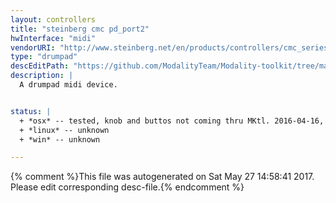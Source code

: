```yaml
---
layout: controllers
title: "steinberg cmc pd_port2"
hwInterface: "midi"
vendorURI: "http://www.steinberg.net/en/products/controllers/cmc_series/models/cmc_pd.html"
type: "drumpad"
descEditPath: "https://github.com/ModalityTeam/Modality-toolkit/tree/master/Modality/MKtlDescriptions//steinberg_cmc_pd/steinberg-cmc-pd_port2.desc.scd"
description: |
  A drumpad midi device.


status: |
  + *osx* -- tested, knob and buttos not coming thru MKtl. 2016-04-16, adc
  + *linux* -- unknown
  + *win* -- unknown

---
```

{% comment %}This file was autogenerated on Sat May 27 14:58:41 2017. Please edit corresponding desc-file.{% endcomment %}